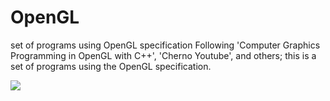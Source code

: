 # OpenGL
set of programs using OpenGL specification
Following 'Computer Graphics Programming in OpenGL with C++', 'Cherno Youtube', and others; this is a set of programs using the OpenGL specification.



![](100000cubes.gif)

